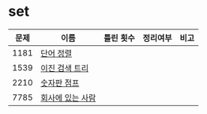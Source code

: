# set


| 문제   | 이름                          | 틀린 횟수 | 정리여부  |  비고   |
| ---- | --------------------------- | :---: | :---: | :---: |
| 1181 | [단어 정렬](1181/README.md)     |
| 1539 | [이진 검색 트리](1539/README.md)  |
| 2210 | [숫자판 점프](2210/README.md)    |
| 7785 | [회사에 있는 사람](7785/README.md) |